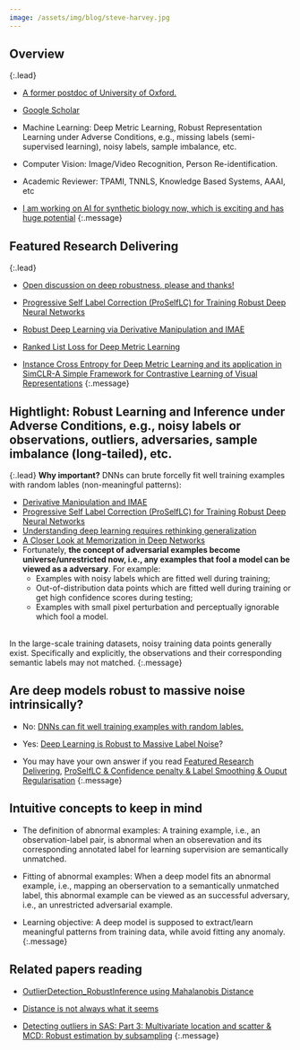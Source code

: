 ```yaml
---
image: /assets/img/blog/steve-harvey.jpg
---
```




## Overview
{:.lead}
* [A former postdoc of University of Oxford.](https://eng.ox.ac.uk/chi/team/alumni/)
* [Google Scholar](https://scholar.google.com/citations?user=yOBhB7UAAAAJ&hl=en) 
* Machine Learning: Deep Metric Learning, Robust Representation Learning under Adverse
Conditions, e.g., missing labels (semi-supervised learning), noisy labels, sample imbalance, etc.  

* Computer Vision: Image/Video Recognition, Person Re-identification. 

* Academic Reviewer: TPAMI, TNNLS, Knowledge Based Systems, AAAI, etc 

* [I am working on AI for synthetic biology now, which is exciting and has huge potential](../projects/2022-01-03-synthetic-biology/)
{:.message}
<!--* [What am I working on now? Discussions are Welcome!](../blogs/2020-02-21-learn-bayesian-DL/#what-am-i-working-on-now-discussions-are-welcome) -->



## Featured Research Delivering 
{:.lead}
* [Open discussion on deep robustness, please and thanks!](https://www.reddit.com/r/MachineLearning/comments/hjlayq/r_open_discussion_on_deep_robustness_please/)

* [Progressive Self Label Correction (ProSelfLC) for Training Robust Deep Neural Networks](../blogs/2020-06-07-Progressive-self-label-correction)

* [Robust Deep Learning via Derivative Manipulation and IMAE](../blogs/2020-06-14-Robust-Deep-LearningviaDerivativeManipulationIMAE)


* [Ranked List Loss for Deep Metric Learning](https://arxiv.org/pdf/1903.03238.pdf)


* [Instance Cross Entropy for Deep Metric Learning and its application in SimCLR-A Simple Framework for Contrastive Learning of Visual Representations](https://www.reddit.com/r/MachineLearning/comments/f4x1sh/r_instance_cross_entropy_for_deep_metric_learning/?utm_content=post&utm_medium=twitter&utm_source=share&utm_name=submit&utm_term=t3_f4x1sh)
{:.message}


## Hightlight: Robust Learning and Inference under Adverse Conditions, e.g., noisy labels or observations, outliers, adversaries, sample imbalance (long-tailed), etc.  
{:.lead}
**Why important?**
DNNs can brute forcelly fit well training examples with random lables (non-meaningful patterns): 
* [Derivative Manipulation and IMAE](../blogs/2020-06-14-code-releasing)
* [Progressive Self Label Correction (ProSelfLC) for Training Robust Deep Neural Networks](../blogs/2020-06-07-Progressive-self-label-correction)
* [Understanding deep learning requires rethinking generalization](https://openreview.net/pdf?id=Sy8gdB9xx)
* [A Closer Look at Memorization in Deep Networks](https://arxiv.org/pdf/1706.05394.pdf)
* Fortunately, **the concept of adversarial examples become universe/unrestricted now, i.e., any examples that fool a model can be viewed as a adversary**. For example:
    * Examples with noisy labels which are fitted well during training;
    * Out-of-distribution data points which are fitted well during training or get high confidence scores during testing;
    * Examples with small pixel perturbation and perceptually ignorable which fool a model.
<br/>
In the large-scale training datasets, noisy training data points generally exist. Specifically and explicitly, the observations and their corresponding semantic labels may not matched. 
{:.message}







##  Are deep models robust to massive noise intrinsically?

* No: [DNNs can fit well training examples with random lables.](https://arxiv.org/abs/1611.03530)
* Yes: [Deep Learning is Robust to Massive Label Noise](https://arxiv.org/abs/1705.10694)?

* You may have your own answer if you read [Featured Research Delivering](#featured-research-delivering),   [ProSelfLC & Confidence penalty & Label Smoothing & Ouput Regularisation](../blogs/2020-06-07-Progressive-self-label-correction)
{:.message}

## Intuitive concepts to keep in mind

* The definition of abnormal examples: A training example, i.e., an observation-label pair, is abnormal when an obserevation and its corresponding annotated label for learning supervision are semantically unmatched. 

* Fitting of abnormal examples: When a deep model fits an abnormal example, i.e., mapping an oberservation to a semantically unmatched label, this abnormal example can be viewed as an successful adversary, i.e., an unrestricted adversarial example. 

* Learning objective: A deep model is supposed to extract/learn meaningful patterns from training data, while avoid fitting any anomaly. 
{:.message}

## Related papers reading 
* [OutlierDetection_RobustInference using Mahalanobis Distance](https://github.com.cnpmjs.org/XinshaoAmosWang/DerivativeManipulation/blob/master/OutlierDetection_RobustInference.pptx.pdf)

* [Distance is not always what it seems](https://blogs.sas.com/content/iml/2012/02/15/what-is-mahalanobis-distance.html)

* [Detecting outliers in SAS: Part 3: Multivariate location and scatter & MCD: Robust estimation by subsampling](https://blogs.sas.com/content/iml/2012/02/02/detecting-outliers-in-sas-part-3-multivariate-location-and-scatter.html)
{:.message}

<!--
## Linkedin Profile

<div class="LI-profile-badge"  data-version="v1" data-size="medium" data-locale="en_US" data-type="horizontal" data-theme="dark" data-vanity="xinshaowang">

<a class="LI-simple-link" href='https://uk.linkedin.com/in/xinshaowang?trk=profile-badge'>Xinshao Wang, PDRA, University of Oxford. </a>

</div>


## Twitter

<blockquote class="twitter-tweet"><p lang="en" dir="ltr">Featured Research Delivering<a href="https://t.co/R6VwNzNFj9">https://t.co/R6VwNzNFj9</a><br>Please kindly share and comments, many thanks. <a href="https://twitter.com/hashtag/RobustLearning?src=hash&amp;ref_src=twsrc%5Etfw">#RobustLearning</a> <a href="https://twitter.com/hashtag/RobustOptimisation?src=hash&amp;ref_src=twsrc%5Etfw">#RobustOptimisation</a><a href="https://twitter.com/hashtag/Entropy?src=hash&amp;ref_src=twsrc%5Etfw">#Entropy</a> <a href="https://twitter.com/hashtag/Confidence?src=hash&amp;ref_src=twsrc%5Etfw">#Confidence</a> <a href="https://twitter.com/hashtag/LearningDynamics?src=hash&amp;ref_src=twsrc%5Etfw">#LearningDynamics</a> <a href="https://twitter.com/hashtag/ML?src=hash&amp;ref_src=twsrc%5Etfw">#ML</a> <a href="https://twitter.com/hashtag/DL?src=hash&amp;ref_src=twsrc%5Etfw">#DL</a><a href="https://twitter.com/CVPRConf?ref_src=twsrc%5Etfw">@CVPRConf</a> <a href="https://twitter.com/RealAAAI?ref_src=twsrc%5Etfw">@RealAAAI</a> <a href="https://twitter.com/icmlconf?ref_src=twsrc%5Etfw">@icmlconf</a> <a href="https://twitter.com/iclr_conf?ref_src=twsrc%5Etfw">@iclr_conf</a> <a href="https://twitter.com/NeurIPSConf?ref_src=twsrc%5Etfw">@NeurIPSConf</a> <a href="https://t.co/7aw5KcW4TR">pic.twitter.com/7aw5KcW4TR</a></p>&mdash; Amos (@amos_xwang) <a href="https://twitter.com/amos_xwang/status/1279378803136004097?ref_src=twsrc%5Etfw">July 4, 2020</a></blockquote> <script async src="https://platform.twitter.com/widgets.js" charset="utf-8"></script>


-->